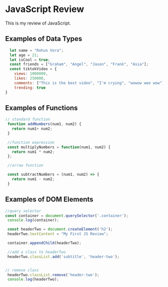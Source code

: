 # JavaScript Review
This is my review of JavaScript.

## Examples of Data Types
```javascript
  let name = "Rohun Vora";
  let age = 21;
  let isCool = true;
  const friends = ["Graham", "Angel", "Jason", "Frank", "Asia"];
  const tiktokVideo = {
    views: 1000000,
    likes: 250000,
    comments: ["This is the best video", "I'm crying", "wowow wee wow"],
    trending: true
}
```

## Examples of Functions
```javascript
// standard function
 function addNumbers(num1, num2) {
   return num1+ num2;
 }

 //function expression
 const multiplyNumbers = function(num1, num2) {
   return num1 * num2;
 };

 //arrow function

 const subtractNumbers = (num1, num2) => {
   return num1 - num2;
 }
```

## Examples of DOM Elements
```javascript
//query selector
const container = document.querySelector('.container');
 console.log(container);

 const headerTwo = document.createElement('h2');
 headerTwo.textContent = "My First JS Review";

 container.appendChild(headerTwo);

 //add a class to headerTwo
 headerTwo.classList.add('subtitle', 'header-two');


// remove class
 headerTwo.classList.remove('header-two');
 console.log(headerTwo);
 ```
